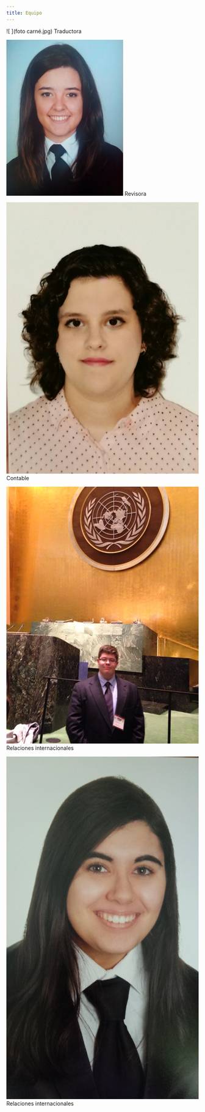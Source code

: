 ```yaml
---
title: Equipo
---
```


<style>
 .content .container img {
    width: 10em;
    float: left;
    margin-right: 1em;
 }
</style>
                                                                                                

 ![ ](foto carné.jpg)   Traductora                                 
 
 
![ ](virginia.jpg)    Revisora


![ ](Fotografía_Elena.jpeg) Contable

![ ](11083630_926155390751287_3063006943886712191_n.jpg) Relaciones internacionales

![ ](20140718_124722.jpg) Relaciones internacionales

<style>
 .content .container img {
    width: 10em;
    float: left;
    margin-right: 1em;
 }
</style>








